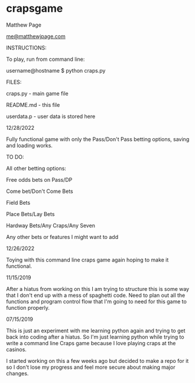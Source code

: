 # crapsgame
Matthew Page

me@matthewjpage.com



INSTRUCTIONS:

To play, run from command line:

username@hostname $  python craps.py



FILES:

craps.py 	-  main game file

README.md   -  this file

userdata.p  -  user data is stored here



12/28/2022

Fully functional game with only the Pass/Don't Pass betting options, saving and loading works.

TO DO:

All other betting options:

Free odds bets on Pass/DP

Come bet/Don't Come Bets

Field Bets

Place Bets/Lay Bets

Hardway Bets/Any Craps/Any Seven

Any other bets or features I might want to add



12/26/2022

Toying with this command line craps game again hoping to make it functional.



11/15/2019 

After a hiatus from working on this I am trying to structure this is some way that I don't end up with a mess of spaghetti code.  Need to plan out all the functions and program control flow that I'm going to need for this game to 
function properly.



07/15/2019

This is just an experiment with me learning python again and trying to get back into coding after a hiatus.
So I'm just learning python while trying to write a command line Craps game because I love playing craps at the casinos.

I started working on this a few weeks ago but decided to make a repo for it so I don't lose my progress and feel more secure about making major changes.
